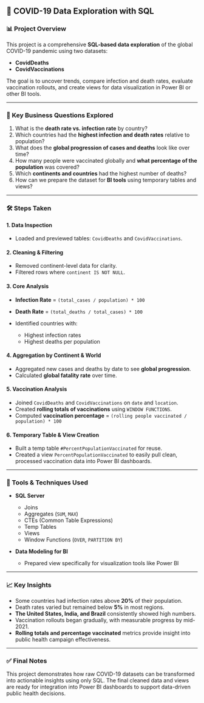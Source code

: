 ## 🦠 COVID-19 Data Exploration with SQL

### 📊 Project Overview

This project is a comprehensive **SQL-based data exploration** of the global COVID-19 pandemic using two datasets:

* **CovidDeaths**
* **CovidVaccinations**

The goal is to uncover trends, compare infection and death rates, evaluate vaccination rollouts, and create views for data visualization in Power BI or other BI tools.

---

### 🎯 Key Business Questions Explored

1. What is the **death rate vs. infection rate** by country?
2. Which countries had the **highest infection and death rates** relative to population?
3. What does the **global progression of cases and deaths** look like over time?
4. How many people were vaccinated globally and **what percentage of the population** was covered?
5. Which **continents and countries** had the highest number of deaths?
6. How can we prepare the dataset for **BI tools** using temporary tables and views?

---

### 🛠️ Steps Taken

#### 1. Data Inspection

* Loaded and previewed tables: `CovidDeaths` and `CovidVaccinations`.

#### 2. Cleaning & Filtering

* Removed continent-level data for clarity.
* Filtered rows where `continent IS NOT NULL`.

#### 3. Core Analysis

* **Infection Rate** = `(total_cases / population) * 100`
* **Death Rate** = `(total_deaths / total_cases) * 100`
* Identified countries with:

  * Highest infection rates
  * Highest deaths per population

#### 4. Aggregation by Continent & World

* Aggregated new cases and deaths by date to see **global progression**.
* Calculated **global fatality rate** over time.

#### 5. Vaccination Analysis

* Joined `CovidDeaths` and `CovidVaccinations` on `date` and `location`.
* Created **rolling totals of vaccinations** using `WINDOW FUNCTIONS`.
* Computed **vaccination percentage** = `(rolling people vaccinated / population) * 100`

#### 6. Temporary Table & View Creation

* Built a temp table `#PercentPopulationVaccinated` for reuse.
* Created a view `PercentPopulationVaccinated` to easily pull clean, processed vaccination data into Power BI dashboards.

---

### 📌 Tools & Techniques Used

* **SQL Server**

  * Joins
  * Aggregates (`SUM`, `MAX`)
  * CTEs (Common Table Expressions)
  * Temp Tables
  * Views
  * Window Functions (`OVER`, `PARTITION BY`)
* **Data Modeling for BI**

  * Prepared view specifically for visualization tools like Power BI

---

### 📈 Key Insights

* Some countries had infection rates above **20%** of their population.
* Death rates varied but remained below **5%** in most regions.
* **The United States, India, and Brazil** consistently showed high numbers.
* Vaccination rollouts began gradually, with measurable progress by mid-2021.
* **Rolling totals and percentage vaccinated** metrics provide insight into public health campaign effectiveness.

---

### ✅ Final Notes

This project demonstrates how raw COVID-19 datasets can be transformed into actionable insights using only SQL. The final cleaned data and views are ready for integration into Power BI dashboards to support data-driven public health decisions.

